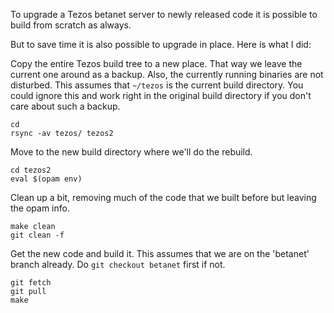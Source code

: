 To upgrade a Tezos betanet server to newly released code it is possible to build from scratch as always.

But to save time it is also possible to upgrade in place. Here is what I did:

Copy the entire Tezos build tree to a new place. That way we leave the current one around as a backup.
Also, the currently running binaries are not disturbed. This assumes that `~/tezos` is the current build directory.
You could ignore this and work right in the original build directory if you don't care about such a backup.

```
cd
rsync -av tezos/ tezos2
```

Move to the new build directory where we'll do the rebuild.

```
cd tezos2
eval $(opam env)
```

Clean up a bit, removing much of the code that we built before but leaving the opam info.

```
make clean
git clean -f
```

Get the new code and build it. This assumes that we are on the 'betanet' branch already.  Do `git checkout betanet` first if not.

```
git fetch
git pull
make
```
